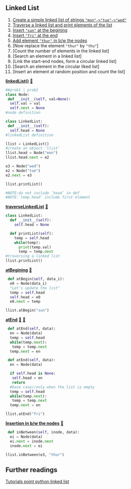 ## Linked List

1. [Create a simple linked list of strings `"mon"->"tue"->"wed"`](#1)
2. [Traverse a linked list and print elements of the list](#2)
3. [Insert `"sun"` at the begining](#3)
4. [Insert `"fri"` at the end](#4)
3. [Add element `"thur"` in b/w the nodes](#5)
5. [Now replace the element `"thur"` by `"thu"`]
6. [Count the number of elements in the linked list]
7. [Search an element in a linked list]
5. [Link the start-end nodes, form a circular linked list]
6. [Search an element in the circular liked list]
7. [Insert an element at random position and count the list]

[**linkedList()**](#1) [:file_folder:](../dataStr/linkedList_a.py)
<a name="1"></a>
```python
##prob1 | prob2
class Node:
 def __init__(self, val=None):
  self.val = val
  self.next = None
#node definition

class LinkedList:
 def __init__(self):
  self.head = None
#linkedList definition

llist = LinkedList()
#create an object 'llist'
llist.head = Node("mon")
llist.head.next = e2

e3 = Node("wed")
e2 = Node("tue")
e2.next = e3

llist.printList()

#NOTE:do not include `head` in def
#NOTE:`temp.head` include first element
```

[**traverseLinkedList**](#2) [:file_folder:](../dataStr/linkedList_b.py)
```python
class LinkedList:
  def __init__(self):
    self.head = None

  def printList(self):
    temp = self.head
    while(temp):
      print(temp.val)
      temp = temp.next
#traversing a linked list
llist.printList()
```

[**atBegining**](#3) [:file_folder:](../dataStr/linkedList_c.py)
```python
 def atBegin(self, data_i):
  e0 = Node(data_i)
  "Let's update the list"
  temp = self.head
  self.head = e0
  e0.next = temp
```
```python
llist.atBegin("sun")
```

[**atEnd**](#4) [:file_folder:](../dataStr/linkedList_d.py) [:file_folder:](../dataStr/linkedList_e.py)
```python
 def atEnd(self, data):
  en = Node(data)
  temp = self.head
  while(temp.next):
   temp = temp.next
  temp.next = en
```

```python
 def atEnd(self, data):
  en = Node(data)

  if self.head is None:
   self.head = en
   return
  #base case//only when the list is empty
  temp = self.head
  while(temp.next):
   temp = temp.next
  temp.next = en
```

```python
llist.atEnd("fri")
```

[**Insertion in b/w the nodes**](#5) [:file_folder:](../dataStr/linkedList_f.py)
```python
 def inBetween(self, inode, data):
  ei = Node(data)
  ei.next = inode.next
  inode.next = ei
```
```python
llist.inBetween(e3, "thur")
```

## Further readings 

[Tutorials point python linked list](https://www.tutorialspoint.com/python_data_structure/python_linked_lists.htm)
